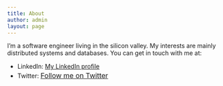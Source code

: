 ```yaml
---
title: About
author: admin
layout: page
---
```

I&#8217;m a software engineer living in the silicon valley. My interests are mainly distributed systems and databases. You can get in touch with me at:

*   LinkedIn: <a href="https://www.linkedin.com/in/anoopjohnson" target="_blank">My LinkedIn profile</a>
*   Twitter: <a class="twitter-follow-button" style="line-height: 1.714285714; font-size: 1rem;" href="https://twitter.com/anoopjohnson" data-show-count="false">Follow me on Twitter</a>

</div>
